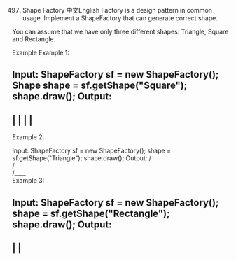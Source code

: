 497. Shape Factory
中文English
Factory is a design pattern in common usage. Implement a ShapeFactory that can generate correct shape.

You can assume that we have only three different shapes: Triangle, Square and Rectangle.

Example
Example 1:

Input:
ShapeFactory sf = new ShapeFactory();
Shape shape = sf.getShape("Square");
shape.draw();
Output:
  ----
 |    |
 |    |
  ----
Example 2:

Input:
ShapeFactory sf = new ShapeFactory();
shape = sf.getShape("Triangle");
shape.draw();
Output:
   /\
  /  \
 /____\
Example 3:


Input:
ShapeFactory sf = new ShapeFactory();
shape = sf.getShape("Rectangle");
shape.draw();
Output:
  ----
 |    |
  ----
